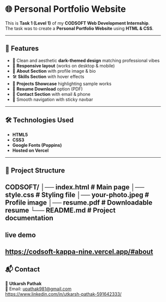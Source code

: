 # 🌐 Personal Portfolio Website  

This is **Task 1 (Level 1)** of my **CODSOFT Web Development Internship**.  
The task was to create a **Personal Portfolio Website** using **HTML & CSS**.  

---

## 📌 Features
- 🎨 Clean and aesthetic **dark-themed design** matching professional vibes  
- 📱 **Responsive layout** (works on desktop & mobile)  
- 👤 **About Section** with profile image & bio  
- 🛠 **Skills Section** with hover effects  
- 💼 **Projects Showcase** highlighting sample works  
- 📄 **Resume Download** option (PDF)  
- 📧 **Contact Section** with email & phone  
- 🔗 Smooth navigation with sticky navbar  

---

## 🛠 Technologies Used
- **HTML5**
- **CSS3**
- **Google Fonts (Poppins)**
- **Hosted on Vercel**

---

## 📂 Project Structure
CODSOFT/
│── index.html # Main page
│── style.css # Styling file
│── your-photo.jpeg # Profile image
│── resume.pdf # Downloadable resume
└── README.md # Project documentation
----
## live demo
https://codsoft-kappa-nine.vercel.app/#about
----

## 📬 Contact
👤 **Utkarsh Pathak**  
📧 Email: [upathak981@gmail.com](mailto:upathak981@gmail.com)  
https://www.linkedin.com/in/utkarsh-pathak-591642333/
